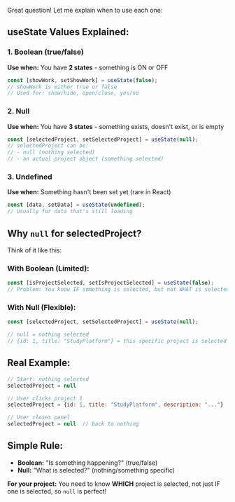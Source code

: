 Great question! Let me explain when to use each one:

## **useState Values Explained:**

### **1. Boolean (true/false)**
**Use when:** You have **2 states** - something is ON or OFF
```jsx
const [showWork, setShowWork] = useState(false);
// showWork is either true or false
// Used for: show/hide, open/close, yes/no
```

### **2. Null**
**Use when:** You have **3 states** - something exists, doesn't exist, or is empty
```jsx
const [selectedProject, setSelectedProject] = useState(null);
// selectedProject can be:
// - null (nothing selected)
// - an actual project object (something selected)
```

### **3. Undefined**
**Use when:** Something hasn't been set yet (rare in React)
```jsx
const [data, setData] = useState(undefined);
// Usually for data that's still loading
```

## **Why `null` for selectedProject?**

Think of it like this:

### **With Boolean (Limited):**
```jsx
const [isProjectSelected, setIsProjectSelected] = useState(false);
// Problem: You know IF something is selected, but not WHAT is selected
```

### **With Null (Flexible):**
```jsx
const [selectedProject, setSelectedProject] = useState(null);

// null = nothing selected
// {id: 1, title: "StudyPlatform"} = this specific project is selected
```

## **Real Example:**

```jsx
// Start: nothing selected
selectedProject = null

// User clicks project 1
selectedProject = {id: 1, title: "StudyPlatform", description: "..."}

// User closes panel
selectedProject = null  // back to nothing
```

## **Simple Rule:**
- **Boolean:** "Is something happening?" (true/false)
- **Null:** "What is selected?" (nothing/something specific)

**For your project:** You need to know **WHICH** project is selected, not just IF one is selected, so `null` is perfect!

